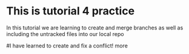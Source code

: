# This is tutorial 4 practice

In this tutorial we are learning to create and merge branches as well as including the untracked files into our local repo

#I have learned to create and fix a conflict!
more 

